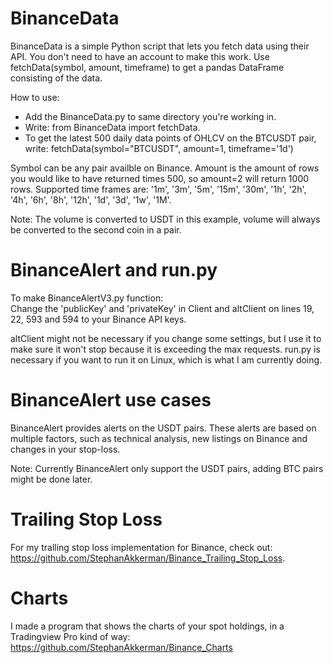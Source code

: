 # BinanceData
BinanceData is a simple Python script that lets you fetch data using their API. You don't need to have an account to make this work.
Use fetchData(symbol, amount, timeframe) to get a pandas DataFrame consisting of the data.

How to use:
- Add the BinanceData.py to same directory you're working in.
- Write: from BinanceData import fetchData.
- To get the latest 500 daily data points of OHLCV on the BTCUSDT pair, write: fetchData(symbol="BTCUSDT", amount=1, timeframe='1d')

Symbol can be any pair availble on Binance. Amount is the amount of rows you would like to have returned times 500, so amount=2 will return 1000 rows. Supported time frames are: '1m', '3m', '5m', '15m', '30m', '1h', '2h', '4h', '6h', '8h', '12h', '1d', '3d', '1w', '1M'.

Note: The volume is converted to USDT in this example, volume will always be converted to the second coin in a pair.
# BinanceAlert and run.py
To make BinanceAlertV3.py function:\
Change the 'publicKey' and 'privateKey' in Client and altClient on lines 19, 22, 593 and 594 to your Binance API keys.

altClient might not be necessary if you change some settings, but I use it to make sure it won't stop because it is exceeding the max requests.
run.py is necessary if you want to run it on Linux, which is what I am currently doing. 

# BinanceAlert use cases
BinanceAlert provides alerts on the USDT pairs. These alerts are based on multiple factors, such as technical analysis, new listings on Binance and changes in your stop-loss.

Note:
Currently BinanceAlert only support the USDT pairs, adding BTC pairs might be done later.

# Trailing Stop Loss
For my tralling stop loss implementation for Binance, check out: https://github.com/StephanAkkerman/Binance_Trailing_Stop_Loss.

# Charts
I made a program that shows the charts of your spot holdings, in a Tradingview Pro kind of way: https://github.com/StephanAkkerman/Binance_Charts
